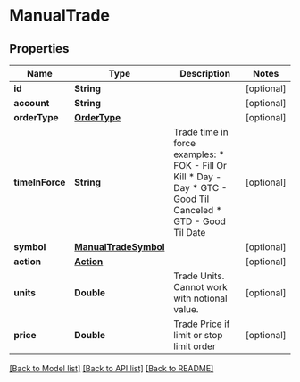 # ManualTrade

## Properties
Name | Type | Description | Notes
------------ | ------------- | ------------- | -------------
**id** | **String** |  | [optional] 
**account** | **String** |  | [optional] 
**orderType** | [**OrderType**](OrderType.md) |  | [optional] 
**timeInForce** | **String** | Trade time in force examples:   * FOK - Fill Or Kill   * Day - Day   * GTC - Good Til Canceled   * GTD - Good Til Date  | [optional] 
**symbol** | [**ManualTradeSymbol**](ManualTradeSymbol.md) |  | [optional] 
**action** | [**Action**](Action.md) |  | [optional] 
**units** | **Double** | Trade Units. Cannot work with notional value. | [optional] 
**price** | **Double** | Trade Price if limit or stop limit order | [optional] 

[[Back to Model list]](../README.md#models) [[Back to API list]](../README.md#api-endpoints) [[Back to README]](../README.md)


